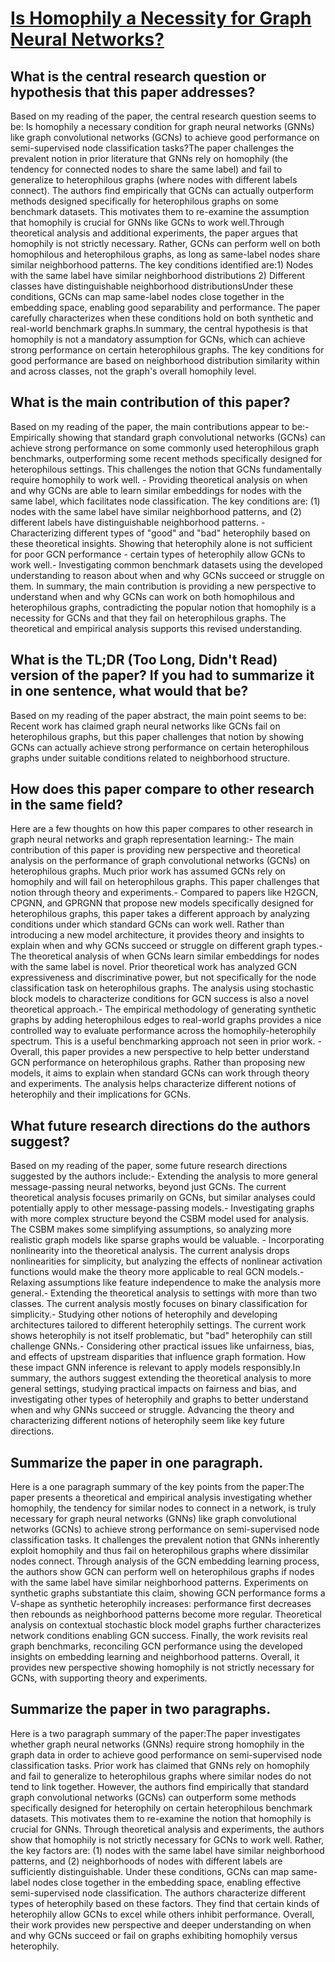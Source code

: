 # [Is Homophily a Necessity for Graph Neural Networks?](https://arxiv.org/abs/2106.06134)

## What is the central research question or hypothesis that this paper addresses?

Based on my reading of the paper, the central research question seems to be: Is homophily a necessary condition for graph neural networks (GNNs) like graph convolutional networks (GCNs) to achieve good performance on semi-supervised node classification tasks?The paper challenges the prevalent notion in prior literature that GNNs rely on homophily (the tendency for connected nodes to share the same label) and fail to generalize to heterophilous graphs (where nodes with different labels connect). The authors find empirically that GCNs can actually outperform methods designed specifically for heterophilous graphs on some benchmark datasets. This motivates them to re-examine the assumption that homophily is crucial for GNNs like GCNs to work well.Through theoretical analysis and additional experiments, the paper argues that homophily is not strictly necessary. Rather, GCNs can perform well on both homophilous and heterophilous graphs, as long as same-label nodes share similar neighborhood patterns. The key conditions identified are:1) Nodes with the same label have similar neighborhood distributions 2) Different classes have distinguishable neighborhood distributionsUnder these conditions, GCNs can map same-label nodes close together in the embedding space, enabling good separability and performance. The paper carefully characterizes when these conditions hold on both synthetic and real-world benchmark graphs.In summary, the central hypothesis is that homophily is not a mandatory assumption for GCNs, which can achieve strong performance on certain heterophilous graphs. The key conditions for good performance are based on neighborhood distribution similarity within and across classes, not the graph's overall homophily level.


## What is the main contribution of this paper?

Based on my reading of the paper, the main contributions appear to be:- Empirically showing that standard graph convolutional networks (GCNs) can achieve strong performance on some commonly used heterophilous graph benchmarks, outperforming some recent methods specifically designed for heterophilous settings. This challenges the notion that GCNs fundamentally require homophily to work well. - Providing theoretical analysis on when and why GCNs are able to learn similar embeddings for nodes with the same label, which facilitates node classification. The key conditions are: (1) nodes with the same label have similar neighborhood patterns, and (2) different labels have distinguishable neighborhood patterns. - Characterizing different types of "good" and "bad" heterophily based on these theoretical insights. Showing that heterophily alone is not sufficient for poor GCN performance - certain types of heterophily allow GCNs to work well.- Investigating common benchmark datasets using the developed understanding to reason about when and why GCNs succeed or struggle on them. In summary, the main contribution is providing a new perspective to understand when and why GCNs can work on both homophilous and heterophilous graphs, contradicting the popular notion that homophily is a necessity for GCNs and that they fail on heterophilous graphs. The theoretical and empirical analysis supports this revised understanding.


## What is the TL;DR (Too Long, Didn't Read) version of the paper? If you had to summarize it in one sentence, what would that be?

Based on my reading of the paper abstract, the main point seems to be: Recent work has claimed graph neural networks like GCNs fail on heterophilous graphs, but this paper challenges that notion by showing GCNs can actually achieve strong performance on certain heterophilous graphs under suitable conditions related to neighborhood structure.


## How does this paper compare to other research in the same field?

Here are a few thoughts on how this paper compares to other research in graph neural networks and graph representation learning:- The main contribution of this paper is providing new perspective and theoretical analysis on the performance of graph convolutional networks (GCNs) on heterophilous graphs. Much prior work has assumed GCNs rely on homophily and will fail on heterophilous graphs. This paper challenges that notion through theory and experiments.- Compared to papers like H2GCN, CPGNN, and GPRGNN that propose new models specifically designed for heterophilous graphs, this paper takes a different approach by analyzing conditions under which standard GCNs can work well. Rather than introducing a new model architecture, it provides theory and insights to explain when and why GCNs succeed or struggle on different graph types.- The theoretical analysis of when GCNs learn similar embeddings for nodes with the same label is novel. Prior theoretical work has analyzed GCN expressiveness and discriminative power, but not specifically for the node classification task on heterophilous graphs. The analysis using stochastic block models to characterize conditions for GCN success is also a novel theoretical approach.- The empirical methodology of generating synthetic graphs by adding heterophilous edges to real-world graphs provides a nice controlled way to evaluate performance across the homophily-heterophily spectrum. This is a useful benchmarking approach not seen in prior work. - Overall, this paper provides a new perspective to help better understand GCN performance on heterophilous graphs. Rather than proposing new models, it aims to explain when standard GCNs can work through theory and experiments. The analysis helps characterize different notions of heterophily and their implications for GCNs.


## What future research directions do the authors suggest?

Based on my reading of the paper, some future research directions suggested by the authors include:- Extending the analysis to more general message-passing neural networks, beyond just GCNs. The current theoretical analysis focuses primarily on GCNs, but similar analyses could potentially apply to other message-passing models.- Investigating graphs with more complex structure beyond the CSBM model used for analysis. The CSBM makes some simplifying assumptions, so analyzing more realistic graph models like sparse graphs would be valuable. - Incorporating nonlinearity into the theoretical analysis. The current analysis drops nonlinearities for simplicity, but analyzing the effects of nonlinear activation functions would make the theory more applicable to real GCN models.- Relaxing assumptions like feature independence to make the analysis more general.- Extending the theoretical analysis to settings with more than two classes. The current analysis mostly focuses on binary classification for simplicity.- Studying other notions of heterophily and developing architectures tailored to different heterophily settings. The current work shows heterophily is not itself problematic, but "bad" heterophily can still challenge GNNs.- Considering other practical issues like unfairness, bias, and effects of upstream disparities that influence graph formation. How these impact GNN inference is relevant to apply models responsibly.In summary, the authors suggest extending the theoretical analysis to more general settings, studying practical impacts on fairness and bias, and investigating other types of heterophily and graphs to better understand when and why GNNs succeed or struggle. Advancing the theory and characterizing different notions of heterophily seem like key future directions.


## Summarize the paper in one paragraph.

Here is a one paragraph summary of the key points from the paper:The paper presents a theoretical and empirical analysis investigating whether homophily, the tendency for similar nodes to connect in a network, is truly necessary for graph neural networks (GNNs) like graph convolutional networks (GCNs) to achieve strong performance on semi-supervised node classification tasks. It challenges the prevalent notion that GNNs inherently exploit homophily and thus fail on heterophilous graphs where dissimilar nodes connect. Through analysis of the GCN embedding learning process, the authors show GCN can perform well on heterophilous graphs if nodes with the same label have similar neighborhood patterns. Experiments on synthetic graphs substantiate this claim, showing GCN performance forms a V-shape as synthetic heterophily increases: performance first decreases then rebounds as neighborhood patterns become more regular. Theoretical analysis on contextual stochastic block model graphs further characterizes network conditions enabling GCN success. Finally, the work revisits real graph benchmarks, reconciling GCN performance using the developed insights on embedding learning and neighborhood patterns. Overall, it provides new perspective showing homophily is not strictly necessary for GCNs, with supporting theory and experiments.


## Summarize the paper in two paragraphs.

Here is a two paragraph summary of the paper:The paper investigates whether graph neural networks (GNNs) require strong homophily in the graph data in order to achieve good performance on semi-supervised node classification tasks. Prior work has claimed that GNNs rely on homophily and fail to generalize to heterophilous graphs where similar nodes do not tend to link together. However, the authors find empirically that standard graph convolutional networks (GCNs) can outperform some methods specifically designed for heterophily on certain heterophilous benchmark datasets. This motivates them to re-examine the notion that homophily is crucial for GNNs.  Through theoretical analysis and experiments, the authors show that homophily is not strictly necessary for GCNs to work well. Rather, the key factors are: (1) nodes with the same label have similar neighborhood patterns, and (2) neighborhoods of nodes with different labels are sufficiently distinguishable. Under these conditions, GCNs can map same-label nodes close together in the embedding space, enabling effective semi-supervised node classification. The authors characterize different types of heterophily based on these factors. They find that certain kinds of heterophily allow GCNs to excel while others inhibit performance. Overall, their work provides new perspective and deeper understanding on when and why GCNs succeed or fail on graphs exhibiting homophily versus heterophily.
